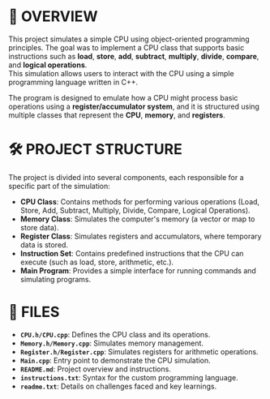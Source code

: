 # 🧸 **OVERVIEW**


This project simulates a simple CPU using object-oriented programming principles. The goal was to implement a CPU class that supports basic instructions such as **load**, **store**, **add**, **subtract**, **multiply**, **divide**, **compare**, and **logical operations**.  
This simulation allows users to interact with the CPU using a simple programming language written in C++.

The program is designed to emulate how a CPU might process basic operations using a **register/accumulator system**, and it is structured using multiple classes that represent the **CPU**, **memory**, and **registers**.



# 🛠️ **PROJECT STRUCTURE**


The project is divided into several components, each responsible for a specific part of the simulation:

- **CPU Class**: Contains methods for performing various operations (Load, Store, Add, Subtract, Multiply, Divide, Compare, Logical Operations).
- **Memory Class**: Simulates the computer's memory (a vector or map to store data).
- **Register Class**: Simulates registers and accumulators, where temporary data is stored.
- **Instruction Set**: Contains predefined instructions that the CPU can execute (such as load, store, arithmetic, etc.).
- **Main Program**: Provides a simple interface for running commands and simulating programs.



# 📁 **FILES**


- **`CPU.h/CPU.cpp`**: Defines the CPU class and its operations.
- **`Memory.h/Memory.cpp`**: Simulates memory management.
- **`Register.h/Register.cpp`**: Simulates registers for arithmetic operations.
- **`Main.cpp`**: Entry point to demonstrate the CPU simulation.
- **`README.md`**: Project overview and instructions.
- **`instructions.txt`**: Syntax for the custom programming language.
- **`readme.txt`**: Details on challenges faced and key learnings.
